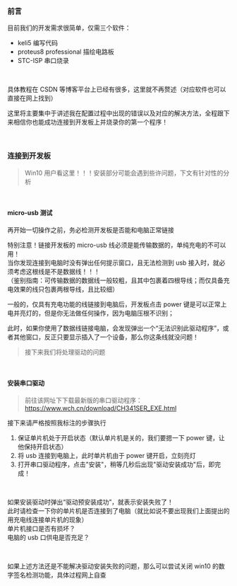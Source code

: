 ### 前言

目前我们的开发需求很简单，仅需三个软件：

- keli5 编写代码
- proteus8 professional 描绘电路板
- STC-ISP 串口烧录

<br>

具体教程在 CSDN 等博客平台上已经有很多，这里就不再赘述（对应软件也可以直接在网上找到）

这里将主要集中于讲述我在配置过程中出现的错误以及对应的解决方法，全程跟下来相信你也能成功连接到开发板上并烧录你的第一个程序！

<br>

### 连接到开发板

> Win10 用户看这里！！！安装部分可能会遇到些许问题，下文有针对性的分析

<br>

#### micro-usb 测试

再开始一切操作之前，务必检测开发板是否能和电脑正常链接

特别注意！链接开发板的 micro-usb 线必须是能传输数据的，单纯充电的不可以用！  
当你发现连接到电脑时没有弹出任何提示窗口，且无法检测到 usb 接入时，就必须考虑这根线是不是数据线！！！  
（鉴别指南：可传输数据的数据线一般较粗，且其中包裹着四根导线；而仅具备充电效果的线只包裹两根导线，且比较细）

一般的，仅具有充电功能的线链接到电脑后，开发板点击 power 键是可以正常上电并亮灯的，但是你无法做任何操作，因为电脑压根不识别；

此时，如果你使用了数据线链接电脑，会发现弹出一个“无法识别此驱动程序”，或者其他窗口，反正只要显示插入了一个设备，那么你这条线就没问题！

> 接下来我们将处理驱动的问题

<br>

#### 安装串口驱动

> 前往该网址下下载最新版的串口驱动程序：https://www.wch.cn/download/CH341SER_EXE.html

接下来请严格按照我标注的步骤执行

1. 保证单片机处于开启状态（默认单片机是关的，我们要摁一下 power 键，让他保持开启状态）
2. 将 usb 连接到电脑上，此时单片机由于 power 键开启，立刻亮灯
3. 打开串口驱动程序，点击"安装"，稍等几秒后出现"驱动安装成功"后，即完成！

<br>

如果安装驱动时弹出“驱动预安装成功”，就表示安装失败了！  
此时请检查一下你的单片机是否连接到了电脑（就比如说不要出现我们上面提出的用充电线连接单片机的现象）  
单片机接口是否有损坏？  
电脑的 usb 口供电是否充足？

<br>

如果上述方法还是不能解决驱动安装失败的问题，那么可以尝试关闭 win10 的数字签名检测功能，具体过程网上自查

<br>
